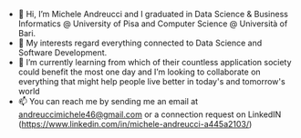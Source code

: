 - 👋 Hi, I’m Michele Andreucci and I graduated in Data Science & Business Informatics @ University of Pisa and Computer Science @ Università of Bari. <br />
- 👀 My interests regard everything connected to Data Science and Software Development.<br />
- 🌱 I’m currently learning from which of their countless application society could benefit the most one day and I’m looking to collaborate on everything that might help people live better in today's and tomorrow's world<br />
- 📫 You can reach me by sending me an email at andreuccimichele46@gmail.com or a connection request on LinkedIN (https://www.linkedin.com/in/michele-andreucci-a445a2103/)

